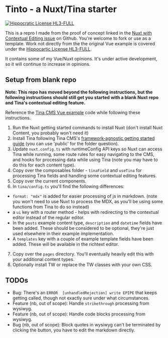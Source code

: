 # Tinto - a Nuxt/Tina starter

[![Hippocratic License HL3-FULL](https://img.shields.io/static/v1?label=Hippocratic%20License&message=HL3-FULL&labelColor=5e2751&color=bc8c3d)](https://firstdonoharm.dev/version/3/0/full.html)

This is a repro I made from the proof of concept linked in the [Nuxt with Contextual Editing issue](https://github.com/tinacms/tinacms/issues/4691) on Github. You're welcome to fork or use as a template. Work not directly from the the original Vue example is covered under the [Hippocartic License HL3-FULL](https://firstdonoharm.dev/version/3/0/full.html).

It contains some of my Vue/Nuxt opinions. It's under active development, so it will continue to increase in opinions.

## Setup from blank repo

**Note: This repo has moved beyond the following instructions, but the following instructions should still get you started with a blank Nuxt repo and Tina's contextual editing feature.**

Reference the [Tina CMS Vue example](https://github.com/tinacms-examples/vue) code while following these instructions.

1. Run the Nuxt getting started commands to install Nuxt (don't install Nuxt Content, you probably won't need it)
2. Install Tina following Tina CMS's [framework-agnostic getting started guide](https://tina.io/docs/frameworks/other) (you can use 'public' for the folder question).
3. Update `nuxt.config.ts` with runtimeConfig API keys so Nuxt can access Tina while running, some route rules for easy navigating to the CMS, and hooks for processing data while using Tina (note you may have to do this for each content type).
4. Copy over the composables folder - `tinaField` and `useTina` for processing Tina fields and handling some contextual editing features.
5. Copy over the current components.
6. In `tina/config.ts` you'll find the following differences:

- `format: "mdx"` is added for easier processing of js in markdown. (note you won't need to use Nuxt to process the MDX, as you'll be using some functions from Tina to do so instead)
- a `ui` key with a router method - helps with redirecting to the contextual editor instead of the regular editor.
- In the `posts` example content type, `description` and `datetime` fields have been added. These should be considered to be optional, they're just used elsewhere in their example implementation.
- A `templates` key with a couple of example template fields have been added. These will be available in the richtext editor.

7. Copy over the `pages` directory. You'll eventually heavily edit this with your additional content types.
8. Optionally install TW or replace the TW classes with your own CSS.

## TODOs

- Bug: There's an ` ERROR  [unhandledRejection] write EPIPE ` that keeps getting called, though not exactly sure under what circumstances.
- Feature (nb, out of scope): Handle `strikethrough` processing from wysiwyg.
- Feature (nb, out of scope): Handle code blocks processing from wysiwyg.
- Bug (nb, out of scope): Block quotes in wysiwyg can't be terminated by clicking the button, you have to edit the markdown directly.
